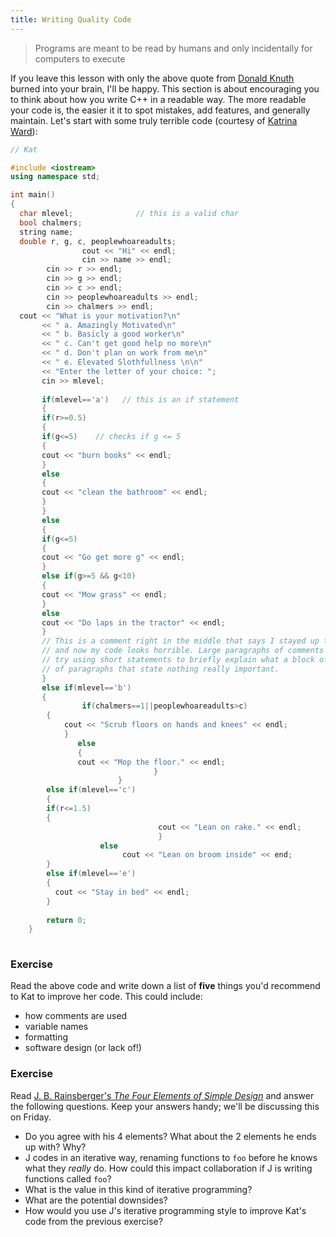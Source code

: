 ```yaml
---
title: Writing Quality Code
---
```


> Programs are meant to be read by humans and only incidentally for computers to execute

If you leave this lesson with only the above quote from [Donald Knuth][wiki-dk] burned into your brain, I'll be happy. This section is about encouraging you to think about how you write C++ in a readable way. The more readable your code is, the easier it it to spot mistakes, add features, and generally maintain. Let's start with some truly terrible code (courtesy of [Katrina Ward][kat-example]):

``` cpp
// Kat                                                               

#include <iostream>
using namespace std;

int main()
{
  char mlevel;              // this is a valid char                   
  bool chalmers;
  string name;
  double r, g, c, peoplewhoareadults;                                            
                cout << "Hi" << endl;
				cin >> name >> endl;
		cin >> r >> endl;                                            
		cin >> g >> endl;
		cin >> c >> endl;
		cin >> peoplewhoareadults >> endl;
		cin >> chalmers >> endl;
  cout << "What is your motivation?\n"
       << " a. Amazingly Motivated\n"
	   << " b. Basicly a good worker\n"
	   << " c. Can't get good help no more\n"
	   << " d. Don't plan on work from me\n"
	   << " e. Elevated Slothfullness \n\n"
	   << "Enter the letter of your choice: ";
	   cin >> mlevel;
	   
	   if(mlevel=='a')   // this is an if statement
	   {
	   if(r>=0.5)
	   {
	   if(g<=5)    // checks if g <= 5
	   {
	   cout << "burn books" << endl;
	   }
	   else
	   {
	   cout << "clean the bathroom" << endl;
	   }
	   }
	   else
	   {
	   if(g<=5)
	   {
	   cout << "Go get more g" << endl;
	   }
	   else if(g>=5 && g<10)
	   {
	   cout << "Mow grass" << endl;
	   }
	   else
	   cout << "Do laps in the tractor" << endl;
	   }
	   // This is a comment right in the middle that says I stayed up too late and didn't do my homework
	   // and now my code looks horrible. Large paragraphs of comments makes your code harder to read
	   // try using short statements to briefly explain what a block of code is actually doing instead
	   // of paragraphs that state nothing really important.
	   }
	   else if(mlevel=='b')
	   {
	            if(chalmers==1||peoplewhoareadults>c)
		{
		    cout << "Scrub floors on hands and knees" << endl;
			}
			   else
			   {
			   cout << "Mop the floor." << endl;
			                    }
						}
		else if(mlevel=='c')
		{
		if(r<=1.5)
		{
		                         cout << "Lean on rake." << endl;
								 }
					else
					     cout << "Lean on broom inside" << end;
		}
		else if(mlevel=='e')
		{
		  cout << "Stay in bed" << endl;
		}
		
		return 0;
	}
			   
```

### Exercise

Read the above code and write down a list of **five** things you'd recommend to Kat to improve her code. This could include:

- how comments are used
- variable names
- formatting
- software design (or lack of!)

### Exercise

Read [J. B. Rainsberger's *The Four Elements of Simple Design*][four-elements] and answer the following questions. Keep your answers handy; we'll be discussing this on Friday.

- Do you agree with his 4 elements? What about the 2 elements he ends up with? Why?
- J codes in an iterative way, renaming functions to `foo` before he knows what they *really* do. How could this impact collaboration if J is writing functions called `foo`?
- What is the value in this kind of iterative programming?
- What are the potential downsides?
- How would you use J's iterative programming style to improve Kat's code from the previous exercise?


[wiki-dk]: https://en.wikipedia.org/wiki/Donald_Knuth
[kat-example]: https://web.mst.edu/~price/cs53/code_example.html
[four-elements]: https://blog.jbrains.ca/permalink/the-four-elements-of-simple-design
